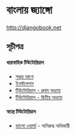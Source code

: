 # বাংলায় জ্যাঙ্গো
<a href="http://djangobook.net">http://djangobook.net</a>


## সূচীপত্র 

#### ধারাবাহিক টিউটোরিয়াল 

* <a href="Introduction.md">শুরুর আগে</a>
* <a href="Installation.md">ইনস্টলেশন</a>
* <a href="Tutorial/Part1.md">টিউটোরিয়াল - প্রথম অধ্যায়</a>
* <a href="Tutorial/Part2.md">টিউটোরিয়াল - দ্বিতীয় অধ্যায়</a>


#### স্বতন্ত্র টিউটোরিয়াল 
* <a href="Cookbook/AniruddhaHelloWorld.md">হ্যালো ওয়ার্ল্ড</a> - অনিরুদ্ধ অধিকারী 